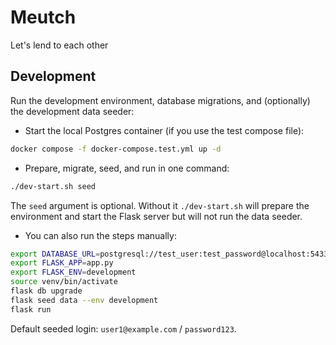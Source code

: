 # Meutch
Let's lend to each other

## Development

Run the development environment, database migrations, and (optionally) the development data seeder:

- Start the local Postgres container (if you use the test compose file):

```bash
docker compose -f docker-compose.test.yml up -d
```

- Prepare, migrate, seed, and run in one command:

```bash
./dev-start.sh seed
```

The `seed` argument is optional. Without it `./dev-start.sh` will prepare the environment and start the Flask server but will not run the data seeder.

- You can also run the steps manually:

```bash
export DATABASE_URL=postgresql://test_user:test_password@localhost:5433/meutch_dev
export FLASK_APP=app.py
export FLASK_ENV=development
source venv/bin/activate
flask db upgrade
flask seed data --env development
flask run
```

Default seeded login: `user1@example.com` / `password123`.

